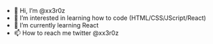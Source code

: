 - 👋 Hi, I’m @xx3r0z
- 👀 I’m interested in learning how to code (HTML/CSS/JScript/React)
- 🌱 I’m currently learning React
- 📫 How to reach me twitter @xx3r0z

<!---
xx3r0z/xx3r0z is a ✨ special ✨ repository because its `README.md` (this file) appears on your GitHub profile.
You can click the Preview link to take a look at your changes.
--->

